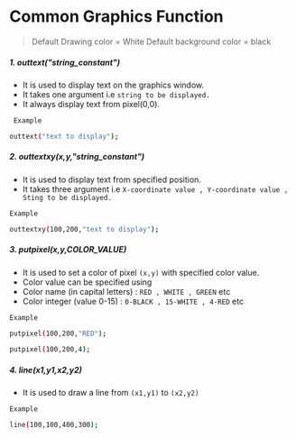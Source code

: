 # Common Graphics Function
> Default Drawing color = White
> Default background color = black

##### 1. outtext("string_constant")

- It is used to display text on the graphics window.
- It takes one argument i.e `string to be displayed.`
- It always display text from pixel(0,0).

` Example`
```sh
outtext("text to display");
```
##### 2. outtextxy(x,y,"string_constant")

- It is used to display text from specified position.
- It takes three argument i.e `X-coordinate value , Y-coordinate value , Sting to be displayed.`


`Example`
```sh
outtextxy(100,200,"text to display");
```
##### 3. putpixel(x,y,COLOR_VALUE)

- It is used to set a color of pixel `(x,y)` with specified color value.
- Color value can be specified using
- Color name (in capital letters) : `RED , WHITE , GREEN` etc
- Color integer (value 0-15) : `0-BLACK , 15-WHITE , 4-RED` etc


`Example`
```sh
putpixel(100,200,"RED");

putpixel(100,200,4);
```
##### 4. line(x1,y1,x2,y2)

- It is used to draw a line from `(x1,y1)` to `(x2,y2)`

`Example`
```sh
line(100,100,400,300);
```
